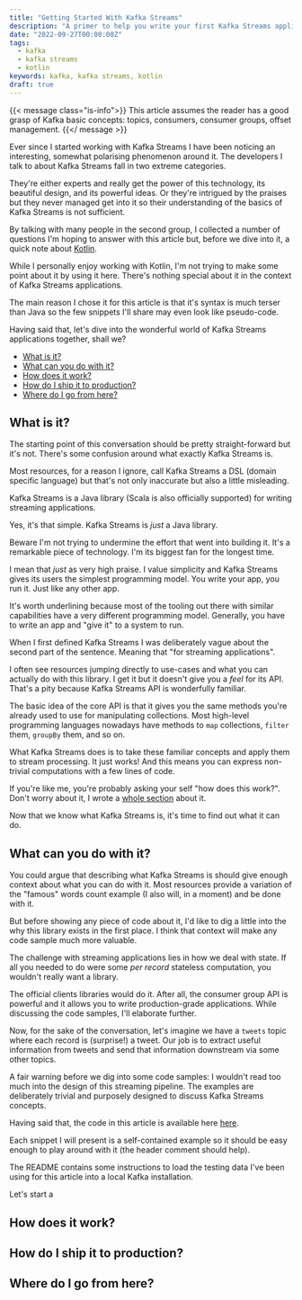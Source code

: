 ```yaml
---
title: "Getting Started With Kafka Streams"
description: "A primer to help you write your first Kafka Streams application"
date: "2022-09-27T00:00:00Z"
tags:
  - kafka
  - kafka streams
  - kotlin
keywords: kafka, kafka streams, kotlin
draft: true
---
```


{{< message class="is-info">}} This article assumes the reader has a good grasp
of Kafka basic concepts: topics, consumers, consumer groups, offset management.
{{</ message >}}

Ever since I started working with Kafka Streams I have been noticing an
interesting, somewhat polarising phenomenon around it. The developers I talk to
about Kafka Streams fall in two extreme categories.

They're either experts and really get the power of this technology, its
beautiful design, and its powerful ideas. Or they're intrigued by the praises
but they never managed get into it so their understanding of the basics of Kafka
Streams is not sufficient.

By talking with many people in the second group, I collected a number of
questions I'm hoping to answer with this article but, before we dive into it, a
quick note about [Kotlin](https://kotlinlang.org/).

While I personally enjoy working with Kotlin, I'm not trying to make some point
about it by using it here. There's nothing special about it in the context of
Kafka Streams applications.

The main reason I chose it for this article is that it's syntax is much terser
than Java so the few snippets I'll share may even look like pseudo-code.

Having said that, let's dive into the wonderful world of Kafka Streams
applications together, shall we?

- [What is it?](#what-is-it)
- [What can you do with it?](#what-can-you-do-with-it)
- [How does it work?](#how-does-it-work)
- [How do I ship it to production?](#how-do-i-ship-it-to-production)
- [Where do I go from here?](#where-do-i-go-from-here)

## What is it?

The starting point of this conversation should be pretty straight-forward but
it's not. There's some confusion around what exactly Kafka Streams is.

Most resources, for a reason I ignore, call Kafka Streams a DSL (domain specific
language) but that's not only inaccurate but also a little misleading.

Kafka Streams is a Java library (Scala is also officially supported) for writing
streaming applications.

Yes, it's that simple. Kafka Streams is _just_ a Java library.

Beware I'm not trying to undermine the effort that went into building it. It's a
remarkable piece of technology. I'm its biggest fan for the longest time.

I mean that _just_ as very high praise. I value simplicity and Kafka Streams
gives its users the simplest programming model. You write your app, you run it.
Just like any other app.

It's worth underlining because most of the tooling out there with similar
capabilities have a very different programming model. Generally, you have to
write an app and "give it" to a system to run.

When I first defined Kafka Streams I was deliberately vague about the second
part of the sentence. Meaning that "for streaming applications".

I often see resources jumping directly to use-cases and what you can actually do
with this library. I get it but it doesn't give you a _feel_ for its API. That's
a pity because Kafka Streams API is wonderfully familiar.

The basic idea of the core API is that it gives you the same methods you're
already used to use for manipulating collections. Most high-level programming
languages nowadays have methods to `map` collections, `filter` them, `groupBy`
them, and so on.

What Kafka Streams does is to take these familiar concepts and apply them to
stream processing. It just works! And this means you can express non-trivial
computations with a few lines of code.

If you're like me, you're probably asking your self "how does this work?". Don't
worry about it, I wrote a [whole section](#how-does-it-work) about it.

Now that we know what Kafka Streams is, it's time to find out what it can do.

## What can you do with it?

You could argue that describing what Kafka Streams is should give enough context
about what you can do with it. Most resources provide a variation of the
"famous" words count example (I also will, in a moment) and be done with it.

But before showing any piece of code about it, I'd like to dig a little into the
why this library exists in the first place. I think that context will make any
code sample much more valuable.

The challenge with streaming applications lies in how we deal with state. If all
you needed to do were some _per record_ stateless computation, you wouldn't
really want a library.

The official clients libraries would do it. After all, the consumer group API is
powerful and it allows you to write production-grade applications. While
discussing the code samples, I'll elaborate further.

Now, for the sake of the conversation, let's imagine we have a `tweets` topic
where each record is (surprise!) a tweet. Our job is to extract useful
information from tweets and send that information downstream via some other
topics.

A fair warning before we dig into some code samples: I wouldn't read too much
into the design of this streaming pipeline. The examples are deliberately
trivial and purposely designed to discuss Kafka Streams concepts.

Having said that, the code in this article is available here
[here](https://github.com/lucapette/getting-started-with-kafka-streams/).

Each snippet I will present is a self-contained example so it should be easy
enough to play around with it (the header comment should help).

The README contains some instructions to load the testing data I've been using
for this article into a local Kafka installation.

Let's start a

## How does it work?

## How do I ship it to production?

## Where do I go from here?
